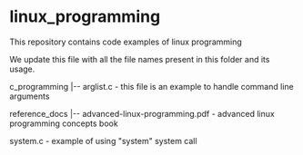 linux_programming
=================

This repository contains code examples of linux programming

We update this file with all the file names present in this folder and its usage.

c_programming
  |-- arglist.c - this file is an example to handle command line arguments

reference_docs
  |-- advanced-linux-programming.pdf - advanced linux programming concepts book

system.c - example of using "system" system call

